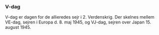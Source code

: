 ### V-dag


V-dag er dagen for de allieredes sejr i 2. Verdenskrig. Der skelnes mellem VE-dag, sejren i Europa d. 8. maj 1945, og VJ-dag, sejren over Japan 15. august 1945.